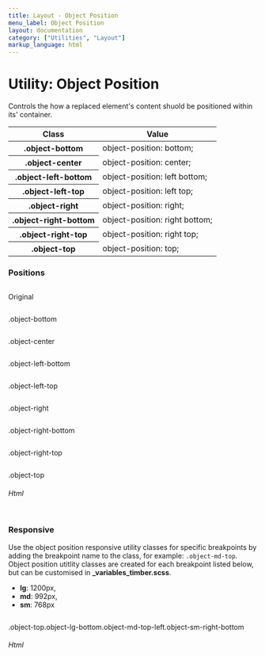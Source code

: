 ```yaml
---
title: Layout - Object Position
menu_label: Object Position
layout: documentation
category: ["Utilities", "Layout"]
markup_language: html
---
```


<div class="section-block">
  <div class="row pt-40 pt-md-40">
    <!-- Content Inner -->
    <div class="col w-9/12 w-md-full order-2 content-inner">
      <h1 class="font-light">Utility: Object Position</h1>
      <p>Controls the how a replaced element's content shuold be positioned within its' container.</p>
      <!-- Classes -->
      <div class="table-scrollable">
        <table class="table size-md rounded bg-white">
          <thead>
            <tr>
              <th> Class </th>
              <th> Value </th>
            </tr>
          </thead>
          <tbody class="font-mono">
            <tr>
              <th class="color-indigo">.object-bottom</th>
              <td> object-position: bottom; </td>
            </tr>
            <tr>
              <th class="color-indigo">.object-center</th>
              <td> object-position: center; </td>
            </tr>
            <tr>
              <th class="color-indigo">.object-left-bottom</th>
              <td> object-position: left bottom; </td>
            </tr>
            <tr>
              <th class="color-indigo">.object-left-top</th>
              <td> object-position: left top; </td>
            </tr>
            <tr>
              <th class="color-indigo">.object-right</th>
              <td> object-position: right; </td>
            </tr>
            <tr>
              <th class="color-indigo">.object-right-bottom</th>
              <td> object-position: right bottom; </td>
            </tr>
            <tr>
              <th class="color-indigo">.object-right-top</th>
              <td> object-position: right top; </td>
            </tr>
            <tr>
              <th class="color-indigo">.object-top</th>
              <td> object-position: top; </td>
            </tr>
          </tbody>
        </table>
      </div>
      <!-- Classes End -->
      <!-- Demo Block -->
      <div class="demo-block mt-80">
        <h3 class="font-light">Positions</h3>
        <div class="flex flex-wrap justify-between p-30 bg-grey-ultralight">
          <div class="w-200 h-min-100 mb-10 rounded relative inline-block">
            <div class="h-full ml-100 absolute border-1 border-l border-solid border-white"></div>
            <div class="w-full mt-50 absolute border-1 border-t border-solid border-white"></div>
            <img class="w-full h-100 object-none bg-grey-light" src="https://images.unsplash.com/photo-1570023736098-515af38886ab?ixlib=rb-1.2.1&ixid=eyJhcHBfaWQiOjEyMDd9&auto=format&fit=crop&w=600&q=80" alt="">
            <p class="text-tiny">Original</p>
          </div>
          <div class="w-200 h-min-100 mb-10 rounded relative inline-block">
            <div class="h-full ml-100 absolute border-1 border-l border-solid border-white"></div>
            <div class="w-full mt-50 absolute border-1 border-t border-solid border-white"></div>
            <img class="w-full h-100 object-none object-bottom bg-grey-light" src="https://images.unsplash.com/photo-1570023736098-515af38886ab?ixlib=rb-1.2.1&ixid=eyJhcHBfaWQiOjEyMDd9&auto=format&fit=crop&w=600&q=80" alt="">
            <p class="text-tiny">.object-bottom</p>
          </div>
          <div class="w-200 h-min-100 mb-10 rounded relative inline-block">
            <div class="h-full ml-100 absolute border-1 border-l border-solid border-white"></div>
            <div class="w-full mt-50 absolute border-1 border-t border-solid border-white"></div>
            <img class="w-full h-100 object-none object-center bg-grey-light" src="https://images.unsplash.com/photo-1570023736098-515af38886ab?ixlib=rb-1.2.1&ixid=eyJhcHBfaWQiOjEyMDd9&auto=format&fit=crop&w=600&q=80" alt="">
            <p class="text-tiny">.object-center</p>
          </div>
          <div class="w-200 h-min-100 mb-10 rounded relative inline-block">
            <div class="h-full ml-100 absolute border-1 border-l border-solid border-white"></div>
            <div class="w-full mt-50 absolute border-1 border-t border-solid border-white"></div>
            <img class="w-full h-100 object-none object-left-bottom bg-grey-light" src="https://images.unsplash.com/photo-1570023736098-515af38886ab?ixlib=rb-1.2.1&ixid=eyJhcHBfaWQiOjEyMDd9&auto=format&fit=crop&w=600&q=80" alt="">
            <p class="text-tiny">.object-left-bottom</p>
          </div>
          <div class="w-200 h-min-100 mb-10 rounded relative inline-block">
            <div class="h-full ml-100 absolute border-1 border-l border-solid border-white"></div>
            <div class="w-full mt-50 absolute border-1 border-t border-solid border-white"></div>
            <img class="w-full h-100 object-none object-left-top bg-grey-light" src="https://images.unsplash.com/photo-1570023736098-515af38886ab?ixlib=rb-1.2.1&ixid=eyJhcHBfaWQiOjEyMDd9&auto=format&fit=crop&w=600&q=80" alt="">
            <p class="text-tiny">.object-left-top</p>
          </div>
          <div class="w-200 h-min-100 mb-10 rounded relative inline-block">
            <div class="h-full ml-100 absolute border-1 border-l border-solid border-white"></div>
            <div class="w-full mt-50 absolute border-1 border-t border-solid border-white"></div>
            <img class="w-full h-100 object-none object-right bg-grey-light" src="https://images.unsplash.com/photo-1570023736098-515af38886ab?ixlib=rb-1.2.1&ixid=eyJhcHBfaWQiOjEyMDd9&auto=format&fit=crop&w=600&q=80" alt="">
            <p class="text-tiny">.object-right</p>
          </div>
           <div class="w-200 h-min-100 mb-10 rounded relative inline-block">
            <div class="h-full ml-100 absolute border-1 border-l border-solid border-white"></div>
            <div class="w-full mt-50 absolute border-1 border-t border-solid border-white"></div>
            <img class="w-full h-100 object-none object-right-bottom bg-grey-light" src="https://images.unsplash.com/photo-1570023736098-515af38886ab?ixlib=rb-1.2.1&ixid=eyJhcHBfaWQiOjEyMDd9&auto=format&fit=crop&w=600&q=80" alt="">
            <p class="text-tiny">.object-right-bottom</p>
          </div>
           <div class="w-200 h-min-100 mb-10 rounded relative inline-block">
            <div class="h-full ml-100 absolute border-1 border-l border-solid border-white"></div>
            <div class="w-full mt-50 absolute border-1 border-t border-solid border-white"></div>
            <img class="w-full h-100 object-none object-right-top bg-grey-light" src="https://images.unsplash.com/photo-1570023736098-515af38886ab?ixlib=rb-1.2.1&ixid=eyJhcHBfaWQiOjEyMDd9&auto=format&fit=crop&w=600&q=80" alt="">
            <p class="text-tiny">.object-right-top</p>
          </div>
           <div class="w-200 h-min-100 mb-10 rounded relative inline-block">
            <div class="h-full ml-100 absolute border-1 border-l border-solid border-white"></div>
            <div class="w-full mt-50 absolute border-1 border-t border-solid border-white"></div>
            <img class="w-full h-100 object-none object-top bg-grey-light" src="https://images.unsplash.com/photo-1570023736098-515af38886ab?ixlib=rb-1.2.1&ixid=eyJhcHBfaWQiOjEyMDd9&auto=format&fit=crop&w=600&q=80" alt="">
            <p class="text-tiny">.object-top</p>
          </div>
        </div>
      </div>
      <!-- Demo Block End -->
      <!-- code -->
      <h6 class="uppercase">Html</h6>
      <div class="rounded p-20 overflow-y-scroll mb-0 bg-gradient-grey-ultralight border-l border-4 border-solid border-indigo">
        <pre class="m-0 language-html"><code class="inline-block scrolling-touch"><!--<<img class="w-full h-100 object-none object-center bg-grey-light" src="https://images.unsplash.com/photo-1570023736098-515af38886ab?ixlib=rb-1.2.1&ixid=eyJhcHBfaWQiOjEyMDd9&auto=format&fit=crop&w=600&q=80" alt="">
--></code></pre>
      </div>
      <!-- code -->
      <!-- Demo Block -->
      <div class="demo-block mt-80">
        <h3 class="font-light">Responsive</h3>
        <p>Use the object position responsive utility classes for specific breakpoints by adding the breakpoint name to the class, for example: <code class="border-grey-ultralight color-indigo font-bold">.object-md-top</code>. Object position utitlity classes are created for each breakpoint listed below, but can be customised in <strong>_variables_timber.scss</strong>.</p>
        <ul class="list-none">
          <li><strong>lg</strong>: 1200px,</li>
          <li><strong>md</strong>: 992px,</li>
          <li><strong>sm</strong>: 768px</li>
        </ul>
        <div class="flex flex-wrap justify-between p-30 bg-grey-ultralight">
          <div class="w-400 h-min-100 mb-10 rounded relative inline-block">
            <img class="w-full h-200 object-none object-top object-lg-bottom object-md-top-left object-sm-right-bottom bg-grey-light" src="https://images.unsplash.com/photo-1570023736098-515af38886ab?ixlib=rb-1.2.1&ixid=eyJhcHBfaWQiOjEyMDd9&auto=format&fit=crop&w=600&q=80" alt="">
            <p class="text-tiny">.object-top.object-lg-bottom.object-md-top-left.object-sm-right-bottom</p>
          </div>
        </div>
      </div>
      <!-- Demo Block End -->
      <!-- code -->
      <h6 class="uppercase">Html</h6>
      <div class="rounded p-20 overflow-y-scroll mb-0 bg-gradient-grey-ultralight border-l border-4 border-solid border-indigo">
        <pre class="m-0 language-html"><code class="inline-block scrolling-touch"><!--<img class="w-full h-200 object-none object-top object-lg-bottom object-md-top-left object-sm-right-bottom bg-grey-light" src="https://images.unsplash.com/photo-1570023736098-515af38886ab?ixlib=rb-1.2.1&ixid=eyJhcHBfaWQiOjEyMDd9&auto=format&fit=crop&w=600&q=80" alt="">
--></code></pre>
      </div>
      <!-- code -->
    </div>
    <!-- Content Inner End -->
		<!-- {{ sidebar }} -->
  </div>
</div>
